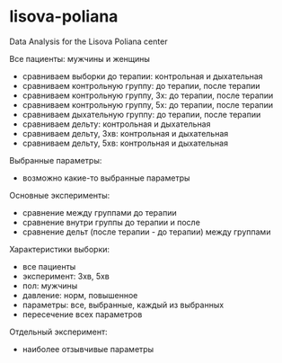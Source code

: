 # lisova-poliana
Data Analysis for the Lisova Poliana center

Все пациенты: мужчины и женщины
- сравниваем выборки до терапии: контрольная и дыхательная
- сравниваем контрольную группу: до терапии, после терапии
- сравниваем контрольную группу, 3х: до терапии, после терапии
- сравниваем контрольную группу, 5х: до терапии, после терапии
- сравниваем дыхательную группу: до терапии, после терапии
- сравниваем дельту: контрольная и дыхательная
- сравниваем дельту, 3хв: контрольная и дыхательная
- сравниваем дельту, 5хв: контрольная и дыхательная

Выбранные параметры:
- возможно какие-то выбранные параметры

Основные эксперименты:
- сравнение между группами до терапии
- сравнение внутри группы до терапии и после
- сравнение дельт (после терапии - до терапии) между группами

Характеристики выборки:
- все пациенты
- эксперимент: 3хв, 5хв
- пол: мужчины
- давление: норм, повышенное
- параметры: все, выбранные, каждый из выбранных
- пересечение всех параметров

Отдельный эксперимент:
- наиболее отзывчивые параметры